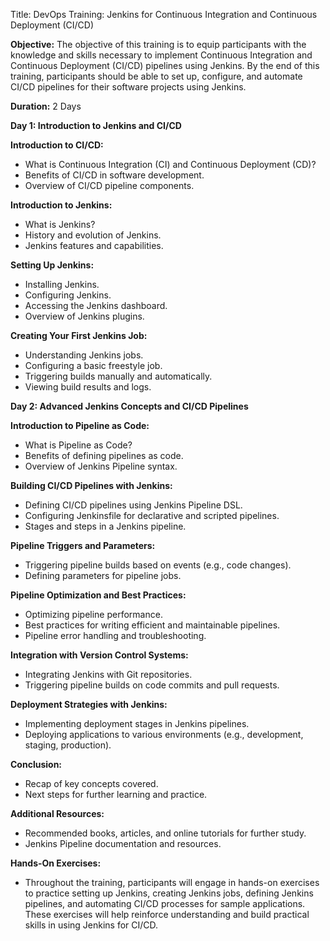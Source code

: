 Title: DevOps Training: Jenkins for Continuous Integration and Continuous Deployment (CI/CD)

**Objective:**
The objective of this training is to equip participants with the knowledge and skills necessary to implement Continuous Integration and Continuous Deployment (CI/CD) pipelines using Jenkins. By the end of this training, participants should be able to set up, configure, and automate CI/CD pipelines for their software projects using Jenkins.

**Duration:** 2 Days

**Day 1: Introduction to Jenkins and CI/CD**

**Introduction to CI/CD:**
- What is Continuous Integration (CI) and Continuous Deployment (CD)?
- Benefits of CI/CD in software development.
- Overview of CI/CD pipeline components.

**Introduction to Jenkins:**
- What is Jenkins?
- History and evolution of Jenkins.
- Jenkins features and capabilities.

**Setting Up Jenkins:**
- Installing Jenkins.
- Configuring Jenkins.
- Accessing the Jenkins dashboard.
- Overview of Jenkins plugins.

**Creating Your First Jenkins Job:**
- Understanding Jenkins jobs.
- Configuring a basic freestyle job.
- Triggering builds manually and automatically.
- Viewing build results and logs.

**Day 2: Advanced Jenkins Concepts and CI/CD Pipelines**

**Introduction to Pipeline as Code:**
- What is Pipeline as Code?
- Benefits of defining pipelines as code.
- Overview of Jenkins Pipeline syntax.

**Building CI/CD Pipelines with Jenkins:**
- Defining CI/CD pipelines using Jenkins Pipeline DSL.
- Configuring Jenkinsfile for declarative and scripted pipelines.
- Stages and steps in a Jenkins pipeline.

**Pipeline Triggers and Parameters:**
- Triggering pipeline builds based on events (e.g., code changes).
- Defining parameters for pipeline jobs.

**Pipeline Optimization and Best Practices:**
- Optimizing pipeline performance.
- Best practices for writing efficient and maintainable pipelines.
- Pipeline error handling and troubleshooting.

**Integration with Version Control Systems:**
- Integrating Jenkins with Git repositories.
- Triggering pipeline builds on code commits and pull requests.

**Deployment Strategies with Jenkins:**
- Implementing deployment stages in Jenkins pipelines.
- Deploying applications to various environments (e.g., development, staging, production).

**Conclusion:**
- Recap of key concepts covered.
- Next steps for further learning and practice.

**Additional Resources:**
- Recommended books, articles, and online tutorials for further study.
- Jenkins Pipeline documentation and resources.

**Hands-On Exercises:**
- Throughout the training, participants will engage in hands-on exercises to practice setting up Jenkins, creating Jenkins jobs, defining Jenkins pipelines, and automating CI/CD processes for sample applications. These exercises will help reinforce understanding and build practical skills in using Jenkins for CI/CD.
